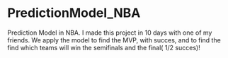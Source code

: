 # PredictionModel_NBA
Prediction Model in NBA. I made this project in 10 days with one of my friends. We apply the model to find the MVP, with succes, and to find the find which teams will win the semifinals and the final( 1/2 succes)!
